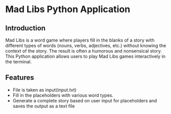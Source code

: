 # Mad Libs Python Application

## Introduction
Mad Libs is a word game where players fill in the blanks of a story with different types of words (nouns, verbs, adjectives, etc.) without knowing the context of the story. The result is often a humorous and nonsensical story. This Python application allows users to play Mad Libs games interactively in the terminal.

## Features
- File is taken as input(input.txt)
- Fill in the placeholders with various word types.
- Generate a complete story based on user input for placeholders and saves the output as a text file

